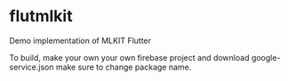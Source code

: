 # flutmlkit

Demo implementation of MLKIT Flutter

To build, make your own your own firebase project and download google-service.json make sure to change package name.